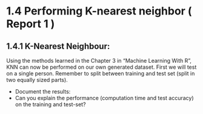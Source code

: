 # 1.4 Performing K-nearest neighbor ( Report 1 )
## 1.4.1 K-Nearest Neighbour:
Using the methods learned in the Chapter 3 in “Machine Learning With R”, KNN can now be performed on our own generated dataset. 
First we will test on a single person. Remember to split between training and test set (split in two equally sized parts).

* Document the results:
* Can you explain the performance (computation time and test accuracy) on the training and test-set?
